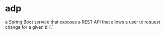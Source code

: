 # adp
a Spring Boot service that exposes a REST API that allows a user to request change for a given bill.`